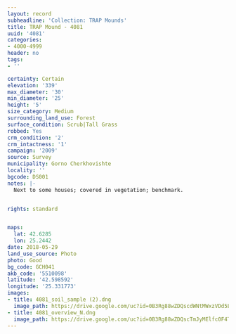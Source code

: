 ```yaml
---
layout: record
subheadline: 'Collection: TRAP Mounds'
title: TRAP Mound - 4081
uuid: '4081'
categories:
- 4000-4999
header: no
tags:
- ''

certainty: Certain
elevation: '339'
max_diameter: '30'
min_diameter: '25'
height: '5'
size_category: Medium
surrounding_land_use: Forest
surface_condition: Scrub|Tall Grass
robbed: Yes
crm_condition: '2'
crm_intactness: '1'
campaign: '2009'
source: Survey
municipality: Gorno Cherkhovishte
locality: ''
bgcode: DS001
notes: |-
  Next to some houses; covered in vegetation; benchmark.


rights: standard


maps:
  lat: 42.6285
  lon: 25.2442
date: 2018-05-29
land_use_source: Photo
photo: Good
bg_code: GCH041
akb_code: '5510098'
latitude: '42.598592'
longitude: '25.331773'
images:
- title: 4081_soil_sample (2).dng
  image_path: https://drive.google.com/uc?id=0B3Rg88wZDQscdWNtMWxzVDd5LVU
- title: 4081_overview_N.dng
  image_path: https://drive.google.com/uc?id=0B3Rg88wZDQscTmJyMElfc0F4T28
---
```

